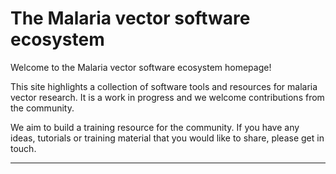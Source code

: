 # The Malaria vector software ecosystem

Welcome to the Malaria vector software ecosystem homepage!

This site highlights a collection of software tools and resources for malaria vector research. It is a work in progress and we welcome contributions from the community.

We aim to build a training resource for the community. If you have any ideas, tutorials or training material that you would like to share, please get in touch.


--- 

```{tableofcontents}
```